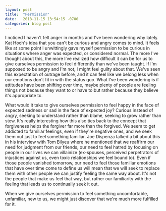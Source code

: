 ```yaml
---
layout: post
title:  "Permission"
date:   2018-11-15 13:54:15 -0700
categories: blog post
---
```


I noticed I haven't felt anger in months and I've been wondering why lately. Kat Hoch's idea that you can't be curious and angry comes to mind. It feels like at some point I unwittingly gave myself permission to be curious in situations where anger was expected, or considered normal. The more I've thought about this, the more I've realized how difficult it can be for us to give ourselves permission to feel differently than we've been taught. If I'm supposed to be angry and I'm not, I might feel guilty about that. We've seen this expectation of outrage before, and it can feel like we belong less when our emotions don't fit in with the status quo. What I've been wondering is if attitudes have been shifting over time, maybe plenty of people are feeling things not because they want to or have to but rather because they believe it's appropriate to.

What would it take to give ourselves permission to feel happy in the face of expected sadness or sad in the face of expected joy? Curious instead of angry, seeking to understand rather than blame, seeking to grow rather than stew. It's really interesting how this also ties back to the concept that forgiveness helps the forgiver far more than the forgived. We seem to get addicted to familiar feelings, even if they're negative ones, and we seek them out just to feel something familiar. Joe Dispenza talked a bit about this in his interview with Tom Bilyeu where he mentioned that we reaffirm our need for judgment from our friends, our need to feel hatred by focusing on people in our lives we can villainize (ex-spouses, perceived perpetrators of injustices against us, even toxic relationships we feel bound to). Even if those people vanished tomorrow, our need to feel those familiar emotions that have over time come to define us will mean that we will seek to replace them with other people we can justify feeling the same way about. It's not the people that make us feel that way, but rather our familiarity with the feeling that leads us to continually seek it out.

When we give ourselves permission to feel something uncomfortable, unfamiliar, new to us, we might just discover that we're much more fulfilled for it.